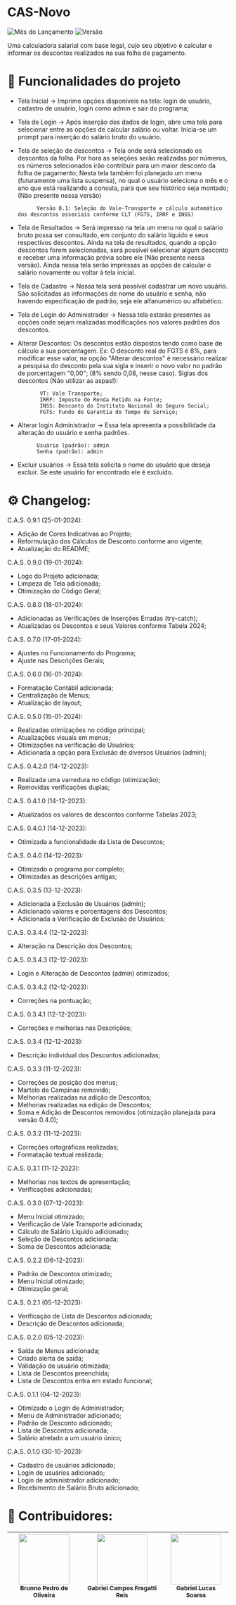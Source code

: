 # CAS-Novo
![Mês do Lançamento](https://img.shields.io/badge/release%20date-january-blue) ![Versão](https://img.shields.io/badge/version-0.9.1%2025.01.2024-green)

Uma calculadora salarial com base legal, cujo seu objetivo é calcular e informar os descontos realizados na sua folha de pagamento.

# :hammer: Funcionalidades do projeto

- Tela Inicial -> Imprime opções disponíveis na tela: login de usuário, cadastro de usuário, login como admin e sair do programa;
  
- Tela de Login -> Após inserção dos dados de login, abre uma tela para selecionar entre as opções de calcular salário ou voltar. Inicia-se um prompt para inserção do salário bruto do usuário.
  
- Tela de seleção de descontos -> Tela onde será selecionado os descontos da folha.
            Por hora as seleções serão realizadas por números, os números selecionados irão contribuir para um maior desconto da folha de pagamento;
            Nesta tela também foi planejado um menu (futuramente uma lista suspensa), no qual o usuário seleciona o mês e o ano que está realizando a consuta, 
            para que seu histórico seja montado; (Não presente nessa versão)
  
            Versão 0.1: Seleção do Vale-Transporte e cálculo automático dos descontos esseciais conforme CLT (FGTS, IRRF e INSS)
  
- Tela de Resultados -> Será impresso na tela um menu no qual o salário bruto possa ser consultado, em conjunto do salário líquido e seus respectivos descontos. Ainda na tela de resultados, quando a opção descontos forem selecionadas, será possível selecionar algum desconto e receber uma informação prévia sobre ele (Não presente nessa versão). Ainda nessa tela serão impressas as opções de calcular o salário novamente ou voltar à tela inicial.

- Tela de Cadastro -> Nessa tela será possível cadastrar um novo usuário. São solicitadas as informações de nome do usuário e senha, não havendo especificação de padrão, seja ele alfanumérico ou alfabético.
 
- Tela de Login do Administrador -> Nessa tela estarão presentes as opções onde sejam realizadas modificações nos valores padrões dos descontos.

- Alterar Descontos: Os descontos estão dispostos tendo como base de cálculo a sua porcentagem. Ex: O desconto real do FGTS é 8%, para modificar esse valor, na opção "Alterar descontos" é necessário realizar a pesquisa do desconto pela sua sigla e inserir o novo valor no padrão de porcentagem "0,00"; (8% sendo 0,08, nesse caso). Siglas dos descontos (Não utilizar as aspas!):

             VT: Vale Transporte;
             IRRF: Imposto de Renda Retido na Fonte;
             INSS: Desconto do Instituto Nacional do Seguro Social;
             FGTS: Fundo de Garantia do Tempo de Serviço;
  
- Alterar login Administrador -> Essa tela apresenta a possibilidade da alteração do usuário e senha padrões.
  
            Usuário (padrão): admin
            Senha (padrão): admin
  
- Excluir usuários -> Essa tela solicita o nome do usuário que deseja excluir. Se este usuário for encontrado ele é excluído.

# :gear: Changelog: 
C.A.S. 0.9.1 (25-01-2024):
- Adição de Cores Indicativas ao Projeto;
- Reformulação dos Cálculos de Desconto conforme ano vigente;
- Atualização do README;

C.A.S. 0.9.0 (19-01-2024):
- Logo do Projeto adicionada;
- Limpeza de Tela adicionada;
- Otimização do Código Geral;

C.A.S. 0.8.0 (18-01-2024):
- Adicionadas as Verificações de Inserções Erradas (try-catch);
- Atualizadas os Descontos e seus Valores conforme Tabela 2024;

C.A.S. 0.7.0 (17-01-2024):
- Ajustes no Funcionamento do Programa;
- Ajuste nas Descrições Gerais;

C.A.S. 0.6.0 (16-01-2024):
- Formatação Contábil adicionada;
- Centralização de Menus;
- Atualização de layout;

C.A.S. 0.5.0 (15-01-2024):
- Realizadas otimizações no código principal;
- Atualizações visuais em menus;
- Otimizações na verificação de Usuários;
- Adicionada a opção para Exclusão de diversos Usuários (admin);

C.A.S. 0.4.2.0 (14-12-2023):
- Realizada uma varredura no código (otimização);
- Removidas verificações duplas;

C.A.S. 0.4.1.0 (14-12-2023):
- Atualizados os valores de descontos conforme Tabelas 2023;

C.A.S. 0.4.0.1 (14-12-2023):
- Otimizada a funcionalidade da Lista de Descontos;

C.A.S. 0.4.0 (14-12-2023):
- Otimizado o programa por completo;
- Otimizadas as descrições antigas;

C.A.S. 0.3.5 (13-12-2023):
- Adicionada a Exclusão de Usuários (admin);
- Adicionado valores e porcentagens dos Descontos;
- Adicionada a Verificação de Exclusão de Usuários;

C.A.S. 0.3.4.4 (12-12-2023):
- Alteração na Descrição dos Descontos;

C.A.S. 0.3.4.3 (12-12-2023):
- Login e Alteração de Descontos (admin) otimizados;

C.A.S. 0.3.4.2 (12-12-2023):
- Correções na pontuação;

C.A.S. 0.3.4.1 (12-12-2023):
- Correções e melhorias nas Descrições;

C.A.S. 0.3.4 (12-12-2023):
- Descrição individual dos Descontos adicionadas;

C.A.S. 0.3.3 (11-12-2023):
- Correções de posição dos menus;
- Martelo de Campinas removido;
- Melhorias realizadas na adição de Descontos;
- Melhorias realizadas na edição de Descontos;
- Soma e Adição de Descontos removidos (otimização planejada para versão 0.4.0);

C.A.S. 0.3.2 (11-12-2023):
- Correções ortográficas realizadas;
- Formatação textual realizada;

C.A.S. 0.3.1 (11-12-2023):
- Melhorias nos textos de apresentação;
- Verificações adicionadas;

C.A.S. 0.3.0 (07-12-2023):
- Menu Inicial otimizado;
- Verificação de Vale Transporte adicionada;
- Cálculo de Salário Líquido adicionado;
- Seleção de Descontos adicionada;
- Soma de Descontos adicionada;

C.A.S. 0.2.2 (06-12-2023):
- Padrão de Descontos otimizado;
- Menu Inicial otimizado;
- Otimização geral;

C.A.S. 0.2.1 (05-12-2023):
- Verificação de Lista de Descontos adicionada;
- Descrição de Descontos adicionada;

C.A.S. 0.2.0 (05-12-2023):
- Saída de Menus adicionada;
- Criado alerta de saída;
- Validação de usuário otimizada;
- Lista de Descontos preenchida;
- Lista de Descontos entra em estado funcional;

C.A.S. 0.1.1 (04-12-2023):
- Otimizado o Login de Administrador;
- Menu de Administrador adicionado;
- Padrão de Desconto adicionado;
- Lista de Descontos adicionada;
- Salário atrelado a um usuário único;

C.A.S. 0.1.0 (30-10-2023):
- Cadastro de usuários adicionado;
- Login de usuários adicionado;
- Login de administrador adicionado;
- Recebimento de Salário Bruto adicionado;
# :man: Contribuidores:

| [<img loading="lazy" src="https://avatars.githubusercontent.com/u/92534443?v=4" width=115><br><sub>Brunno Pedro de Oliveira</sub>](https://github.com/BlackPearlBP) | [<img loading="lazy" src="https://avatars.githubusercontent.com/u/143548075?v=4" width=115><br><sub>Gabriel Campos Fregatti Reis</sub>](https://github.com/Freegrattis) |  [<img loading="lazy" src="https://avatars.githubusercontent.com/u/92793218?v=4" width=115><br><sub>Gabriel Lucas Soares</sub>](https://github.com/FlashySniper) |
| :-----: | :-----: | :-----: |

